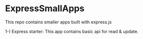 # ExpressSmallApps
 This repo contains smaller apps built with express.js

1-) Express starter: This app contains basic api for read & update. 
